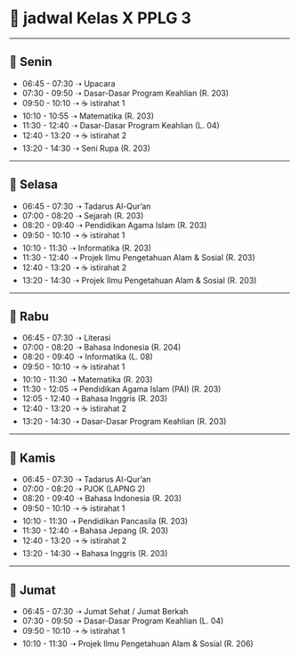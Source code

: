 # 📌 jadwal Kelas X PPLG 3

---

## 📅 Senin
- 06:45 - 07:30 ➝ Upacara
- 07:30 - 09:50 ➝ Dasar-Dasar Program Keahlian (R. 203)
- 09:50 - 10:10 ➝ ☕ istirahat 1
- 10:10 - 10:55 ➝ Matematika (R. 203)
- 11:30 - 12:40 ➝ Dasar-Dasar Program Keahlian (L. 04)
- 12:40 - 13:20 ➝ ☕ istirahat 2
- 13:20 - 14:30 ➝ Seni Rupa (R. 203)

---

## 📅 Selasa
- 06:45 - 07:30 ➝ Tadarus Al-Qur’an
- 07:00 - 08:20 ➝ Sejarah (R. 203)
- 08:20 - 09:40 ➝ Pendidikan Agama Islam (R. 203)
- 09:50 - 10:10 ➝ ☕ istirahat 1
- 10:10 - 11:30 ➝ Informatika (R. 203)
- 11:30 - 12:40 ➝ Projek Ilmu Pengetahuan Alam & Sosial (R. 203)
- 12:40 - 13:20 ➝ ☕ istirahat 2
- 13:20 - 14:30 ➝ Projek Ilmu Pengetahuan Alam & Sosial (R. 203)

---

## 📅 Rabu
- 06:45 - 07:30 ➝ Literasi
- 07:00 - 08:20 ➝ Bahasa Indonesia (R. 204)
- 08:20 - 09:40 ➝ Informatika (L. 08)
- 09:50 - 10:10 ➝ ☕ istirahat 1
- 10:10 - 11:30 ➝ Matematika (R. 203)
- 11:30 - 12:05 ➝ Pendidikan Agama Islam (PAI) (R. 203)
- 12:05 - 12:40 ➝ Bahasa Inggris (R. 203)
- 12:40 - 13:20 ➝ ☕ istirahat 2
- 13:20 - 14:30 ➝ Dasar-Dasar Program Keahlian (R. 203)
---

## 📅 Kamis
- 06:45 - 07:30 ➝ Tadarus Al-Qur’an
- 07:00 - 08:20 ➝ PJOK (LAPNG 2)
- 08:20 - 09:40 ➝ Bahasa Indonesia (R. 203)
- 09:50 - 10:10 ➝ ☕ istirahat 1
- 10:10 - 11:30 ➝ Pendidikan Pancasila (R. 203)
- 11:30 - 12:40 ➝ Bahasa Jepang (R. 203)
- 12:40 - 13:20 ➝ ☕ istirahat 2
- 13:20 - 14:30 ➝ Bahasa Inggris (R. 203)

---

## 📅 Jumat
- 06:45 - 07:30 ➝ Jumat Sehat / Jumat Berkah
- 07:30 - 09:50 ➝ Dasar-Dasar Program Keahlian (L. 04)
- 09:50 - 10:10 ➝ ☕ istirahat 1
- 10:10 - 11:30 ➝ Projek Ilmu Pengetahuan Alam & Sosial (R. 206)
